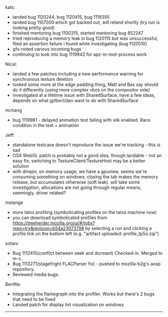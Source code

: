 kats:
* landed bug 1120244, bug 1120415, bug 1119355
* landed bug 1107009 which got backed out, will reland shortly (try run is looking pretty good)
* finished mentoring bug 1100315, started mentoring bug 852247
* tried reproducing a memory leak in bug 1120115 but was unsuccessful, filed an assertion failure i found while investigating (bug 1120510)
* gfx-noted various incoming bugs
* continuing to look into bug 1119942 for apz-in-root-process work





Nical:
* landed a few patches including a new performance warning for synchronous texture deletion
* looked some more at the edge padding thing, Matt and Bas say should do it differently (using more complex vbos on the compositor side)
* investigated at a lifetime issue with SharedSurface, have a few ideas, depends on what jgilbert/dan want to do with SharedSurface



mchang
* bug 1119981 - delayed animation test failing with silk enabled. Race condition in the test + animation



Jeff:
* standalone testcase doesn't reproduce the issue we're tracking - this is sad
* OSX WebGL patch is probably not a good idea, though landable - not an easy fix; switching to TextureClient/TextureHost may be a better solution
* with dmajor, on memory usage, we have a gpuview, seems we're consuming something on windows; closing the tab makes the memory release, but accumulates otherwise (soft leak).  will take some investigation, allocations are not going through regular means, seemingly.  driver related?



mstange
* more talos profiling (symbolicating profiles on the talos machine now)
* you can download symbolicated profiles from https://treeherder.mozilla.org/ui/#/jobs?repo=try&revision=b54a23073798 by selecting a run and clicking a profile link on the bottom left (e.g. "artifact uploaded: profile_tp5o.zip")



sotaro
* Bug 1112410(conflict between seek and dormant) Checked-in. Merged to m-c.
* Bug 1113271(stagefright FLACParser fix) - pushed to mozilla-b2g's aosp repository.
* Reviewed media bugs.



BenWa:
* Integrating the flamegraph into the profiler. Works but there's 2 bugs that need to be fixed
* Landed patch for display list visualization on windows





________________


